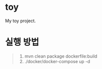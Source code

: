 # toy
My toy project.

# 실행 방법
> 1. mvn clean package dockerfile:build
> 2. ./docker/docker-compose up -d
